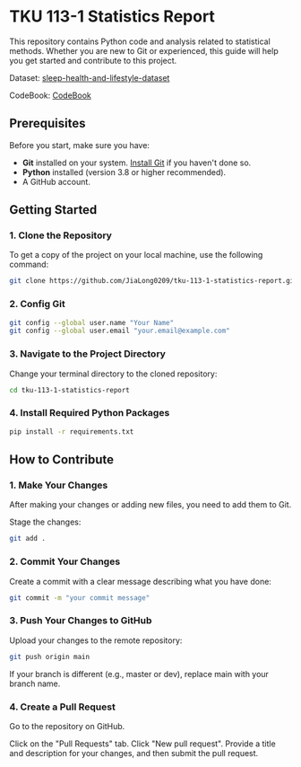 # TKU 113-1 Statistics Report

This repository contains Python code and analysis related to statistical methods. Whether you are new to Git or experienced, this guide will help you get started and contribute to this project.

Dataset: [sleep-health-and-lifestyle-dataset](https://www.kaggle.com/datasets/uom190346a/sleep-health-and-lifestyle-dataset)

CodeBook: [CodeBook](https://docs.google.com/document/d/1Nv1ONy6ndNyqHh32drahPNXe8wwCWosqDjxjMV7rop4/edit?usp=sharing)

## Prerequisites
Before you start, make sure you have:
- **Git** installed on your system. [Install Git](https://git-scm.com/downloads) if you haven't done so.
- **Python** installed (version 3.8 or higher recommended).
- A GitHub account.

## Getting Started

### 1. Clone the Repository

To get a copy of the project on your local machine, use the following command:

```bash
git clone https://github.com/JiaLong0209/tku-113-1-statistics-report.git
```

### 2. Config Git
```bash
git config --global user.name "Your Name"
git config --global user.email "your.email@example.com"
```

### 3. Navigate to the Project Directory
Change your terminal directory to the cloned repository:

```bash
cd tku-113-1-statistics-report
```

### 4. Install Required Python Packages
```bash
pip install -r requirements.txt
```



## How to Contribute

### 1. Make Your Changes
After making your changes or adding new files, you need to add them to Git.

Stage the changes:

```bash
git add .
```

### 2. Commit Your Changes
Create a commit with a clear message describing what you have done:

```bash
git commit -m "your commit message"
```

### 3. Push Your Changes to GitHub
Upload your changes to the remote repository:
```bash
git push origin main
```

If your branch is different (e.g., master or dev), replace main with your branch name.

### 4. Create a Pull Request
Go to the repository on GitHub.

Click on the "Pull Requests" tab.
Click "New pull request".
Provide a title and description for your changes, and then submit the pull request.

